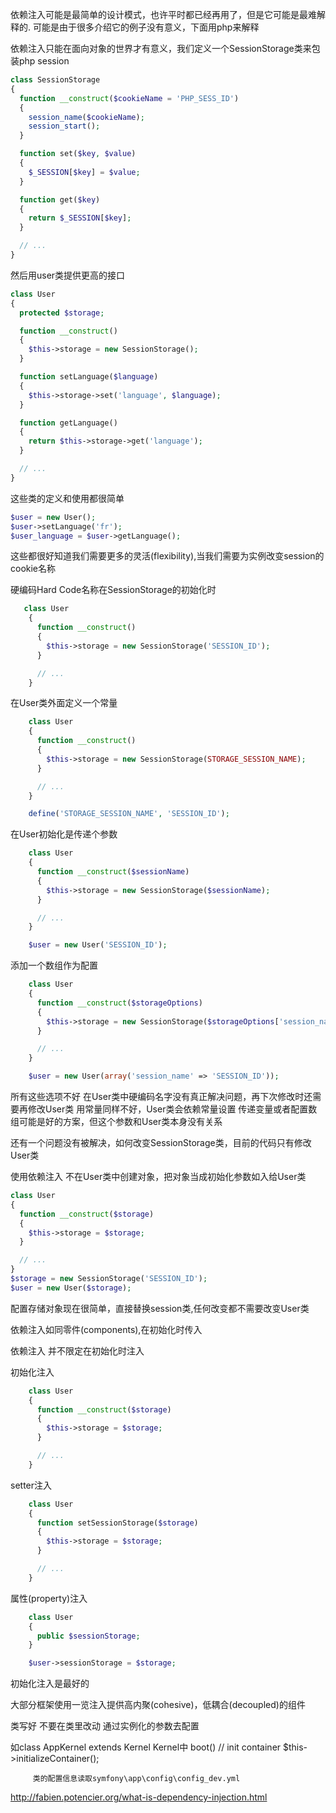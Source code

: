 依赖注入可能是最简单的设计模式，也许平时都已经再用了，但是它可能是最难解释的.
可能是由于很多介绍它的例子没有意义，下面用php来解释

依赖注入只能在面向对象的世界才有意义，我们定义一个SessionStorage类来包装php session

```php
class SessionStorage
{
  function __construct($cookieName = 'PHP_SESS_ID')
  {
    session_name($cookieName);
    session_start();
  }

  function set($key, $value)
  {
    $_SESSION[$key] = $value;
  }

  function get($key)
  {
    return $_SESSION[$key];
  }

  // ...
}
```
然后用user类提供更高的接口
```php
class User
{
  protected $storage;

  function __construct()
  {
    $this->storage = new SessionStorage();
  }

  function setLanguage($language)
  {
    $this->storage->set('language', $language);
  }

  function getLanguage()
  {
    return $this->storage->get('language');
  }

  // ...
}
```
这些类的定义和使用都很简单
```php
$user = new User();
$user->setLanguage('fr');
$user_language = $user->getLanguage();
```
这些都很好知道我们需要更多的灵活(flexibility),当我们需要为实例改变session的cookie名称

硬编码Hard Code名称在SessionStorage的初始化时
```php
   class User
    {
      function __construct()
      {
        $this->storage = new SessionStorage('SESSION_ID');
      }

      // ...
    }
```
在User类外面定义一个常量
```php
    class User
    {
      function __construct()
      {
        $this->storage = new SessionStorage(STORAGE_SESSION_NAME);
      }

      // ...
    }

    define('STORAGE_SESSION_NAME', 'SESSION_ID');
```
在User初始化是传递个参数
```php
    class User
    {
      function __construct($sessionName)
      {
        $this->storage = new SessionStorage($sessionName);
      }

      // ...
    }

    $user = new User('SESSION_ID');
```
添加一个数组作为配置
```php
    class User
    {
      function __construct($storageOptions)
      {
        $this->storage = new SessionStorage($storageOptions['session_name']);
      }

      // ...
    }

    $user = new User(array('session_name' => 'SESSION_ID'));
```
所有这些选项不好
在User类中硬编码名字没有真正解决问题，再下次修改时还需要再修改User类
用常量同样不好，User类会依赖常量设置
传递变量或者配置数组可能是好的方案，但这个参数和User类本身没有关系

还有一个问题没有被解决，如何改变SessionStorage类，目前的代码只有修改User类

使用依赖注入 不在User类中创建对象，把对象当成初始化参数如入给User类
```php
class User
{
  function __construct($storage)
  {
    $this->storage = $storage;
  }

  // ...
}
$storage = new SessionStorage('SESSION_ID');
$user = new User($storage);
```
配置存储对象现在很简单，直接替换session类,任何改变都不需要改变User类

依赖注入如同零件(components),在初始化时传入

依赖注入 并不限定在初始化时注入

初始化注入
```php
    class User
    {
      function __construct($storage)
      {
        $this->storage = $storage;
      }

      // ...
    }
```
setter注入
```php
    class User
    {
      function setSessionStorage($storage)
      {
        $this->storage = $storage;
      }

      // ...
    }
```
属性(property)注入
```php
    class User
    {
      public $sessionStorage;
    }

    $user->sessionStorage = $storage;
```
初始化注入是最好的

大部分框架使用一览注入提供高内聚(cohesive)，低耦合(decoupled)的组件

类写好 不要在类里改动 通过实例化的参数去配置

如class AppKernel extends Kernel
Kernel中 boot()
        // init container
         $this->initializeContainer();
         
         类的配置信息读取symfony\app\config\config_dev.yml


http://fabien.potencier.org/what-is-dependency-injection.html
